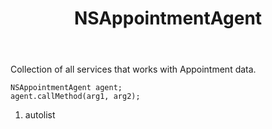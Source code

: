 ﻿---
uid: crmscript_ref_NSAppointmentAgent
title: NSAppointmentAgent
intellisense: Void.NSAppointmentAgent
keywords: NSAppointmentAgent
so.topic: reference
---

Collection of all services that works with Appointment data.

```crmscript
NSAppointmentAgent agent;
agent.callMethod(arg1, arg2);
```

1. autolist

